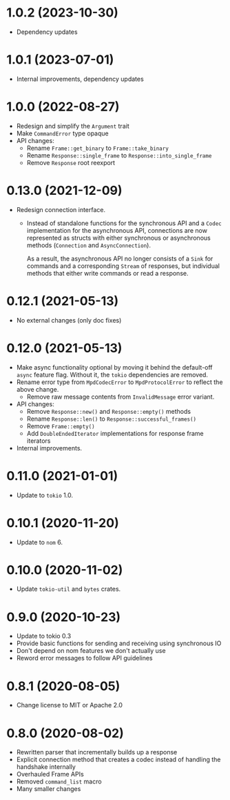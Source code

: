 # 1.0.2 (2023-10-30)

 - Dependency updates

# 1.0.1 (2023-07-01)

 - Internal improvements, dependency updates

# 1.0.0 (2022-08-27)

 - Redesign and simplify the `Argument` trait
 - Make `CommandError` type opaque
 - API changes:
   - Rename `Frame::get_binary` to `Frame::take_binary`
   - Rename `Response::single_frame` to `Response::into_single_frame`
   - Remove `Response` root reexport

# 0.13.0 (2021-12-09)

 - Redesign connection interface.
   - Instead of standalone functions for the synchronous API and a `Codec` implementation for the asynchronous API, connections are now represented as structs with either synchronous or asynchronous methods (`Connection` and `AsyncConnection`).

     As a result, the asynchronous API no longer consists of a `Sink` for commands and a corresponding `Stream` of responses, but individual methods that either write commands or read a response.

# 0.12.1 (2021-05-13)

 - No external changes (only doc fixes)

# 0.12.0 (2021-05-13)

 - Make async functionality optional by moving it behind the default-off `async` feature flag. Without it, the `tokio` dependencies are removed.
 - Rename error type from `MpdCodecError` to `MpdProtocolError` to reflect the above change.
   - Remove raw message contents from `InvalidMessage` error variant.
 - API changes:
   - Remove `Response::new()` and `Response::empty()` methods
   - Rename `Response::len()` to `Response::successful_frames()`
   - Remove `Frame::empty()`
   - Add `DoubleEndedIterator` implementations for response frame iterators
 - Internal improvements.

# 0.11.0 (2021-01-01)

 - Update to `tokio` 1.0.

# 0.10.1 (2020-11-20)

 - Update to `nom` 6.

# 0.10.0 (2020-11-02)

 - Update `tokio-util` and `bytes` crates.

# 0.9.0 (2020-10-23)

 - Update to tokio 0.3
 - Provide basic functions for sending and receiving using synchronous IO
 - Don't depend on nom features we don't actually use
 - Reword error messages to follow API guidelines

# 0.8.1 (2020-08-05)

 - Change license to MIT or Apache 2.0

# 0.8.0 (2020-08-02)

 - Rewritten parser that incrementally builds up a response
 - Explicit connection method that creates a codec instead of handling the handshake internally
 - Overhauled Frame APIs
 - Removed `command_list` macro
 - Many smaller changes
